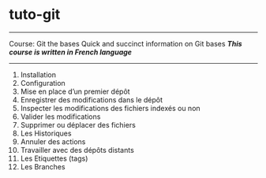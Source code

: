 # tuto-git
---
Course: Git the bases
Quick and succinct information on Git bases
***This course is written in French language***


---

1. Installation
2. Configuration
3. Mise en place d’un premier dépôt
4. Enregistrer des modifications dans le dépôt
5. Inspecter les modifications des fichiers indexés ou non
6. Valider les modifications
7. Supprimer ou déplacer des fichiers
8. Les Historiques
9. Annuler des actions
10. Travailler avec des dépôts distants
11. Les Etiquettes (tags)
12. Les Branches


